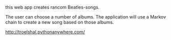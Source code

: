 this web app creates rancom Beatles-songs.

The user can choose a number of albums. The application will use a Markov chain to create a new song based on those albums.

http://troelshal.pythonanywhere.com/
